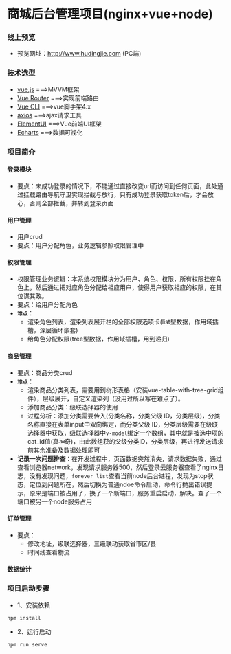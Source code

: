 # 商城后台管理项目(nginx+vue+node)

### 线上预览

- 预览网址：http://www.hudingjie.com (PC端)



### 技术选型

- [vue.js](<https://cn.vuejs.org/>)  ===>MVVM框架
- [Vue Router](<https://cn.vuejs.org/>) ===>实现前端路由
- [Vue CLI](<https://cn.vuejs.org/>)  ===>vue脚手架4.x
- [axios](<https://github.com/axios/axios>) ===>ajax请求工具
- [ElementUI](<https://element.eleme.io/>) ===>Vue前端UI框架    
- [Echarts](<https://echarts.baidu.com/>) ===>数据可视化  

   

### 项目简介

#### 登录模块

- 要点：未成功登录的情况下，不能通过直接改变url而访问到任何页面，此处通过挂载路由导航守卫实现拦截与放行，只有成功登录获取token后，才会放心，否则全部拦截，并转到登录页面

#### 用户管理

- 用户crud
- 要点：用户分配角色，业务逻辑参照权限管理中

#### 权限管理

- 权限管理业务逻辑：本系统权限模块分为用户、角色、权限，所有权限挂在角色上，然后通过把对应角色分配给相应用户，使得用户获取相应的权限，在其位谋其政。
- 要点：给用户分配角色
- **`难点`**：
  - 渲染角色列表，渲染列表展开栏的全部权限选项卡(list型数据，作用域插槽，深层循环嵌套)
  - 给角色分配权限(tree型数据，作用域插槽，用到递归)
#### 商品管理

- 要点：商品分类crud
- **`难点`**：
  - 渲染商品分类列表，需要用到树形表格（安装vue-table-with-tree-grid组件），层级展开，自定义渲染列（没用过所以写在难点了）。
  - 添加商品分类：级联选择器的使用
  - 过程分析：添加分类需要传入(分类名称，分类父级 ID，分类层级)，分类名称直接在表单input中双向绑定，而分类父级 ID，分类层级需要在级联选择器中获取，级联选择器中`v-model`绑定一个数组，其中就是被选中项的cat_id值(真神奇)，由此数组获的父级分类ID，分类层级，再进行发送请求前其余准备及数据处理即可
- **记录一次问题排查**：在开发过程中，页面数据突然消失，请求数据失败，通过查看浏览器network，发现请求服务器500，然后登录云服务器查看了nginx日志，没有发现问题，`forever list`查看当前node后台进程，发现为stop状态，定位到问题所在，然后切换为普通ndoe命令启动，命令行抛出错误提示，原来是端口被占用了，换了一个新端口，服务重启启动，解决。查了一个端口被另一个node服务占用



#### 订单管理
 - 要点：
   - 修改地址，级联选择器，三级联动获取省市区/县
   - 时间线查看物流


#### 数据统计





### 项目启动步骤

- 1、安装依赖

```
npm install
```

- 2、运行启动

```
npm run serve
```
